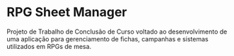 # RPG Sheet Manager

Projeto de Trabalho de Conclusão de Curso voltado ao desenvolvimento de uma aplicação para gerenciamento de fichas, campanhas e sistemas utilizados em RPGs de mesa.
